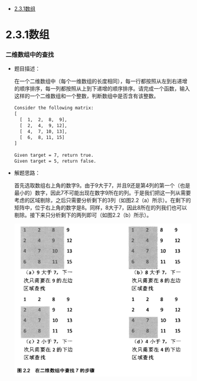 * [2.3.1数组](#2.3.1数组)

# 2.3.1数组

### 二维数组中的查找

* 题目描述：

  在一个二维数组中（每个一维数组的长度相同），每一行都按照从左到右递增的顺序排序，每一列都按照从上到下递增的顺序排序。请完成一个函数，输入这样的一个二维数组和一个整数，判断数组中是否含有该整数。

      Consider the following matrix:
      [
        [  1,  2,  8,  9],
        [  2,  4,  9, 12],
        [  4,  7, 10, 13],
        [  6,  8, 11, 15]
      ]

      Given target = 7, return true.
      Given target = 5, return false.

* 解题思路：

  首先选取数组右上角的数字9。由于9大于7，并且9还是第4列的第一个（也是最小的）数字，因此7不可能出现在数字9所在的列。于是我们把这一列从需要考虑的区域剔除，之后只需要分析剩下的3列（如图2.2（a）所示）。在剩下的矩阵中，位于右上角的数字是8。同样，8大于7，因此8所在的列我们也可以剔除。接下来只分析剩下的两列即可（如图2.2（b）所示）。
  
  <div align="center"><img src="./img/二维数组中的查找.png"/></div>








































  <div align="center"><img src=""/></div>
